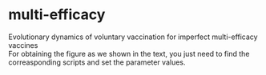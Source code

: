 # multi-efficacy
Evolutionary dynamics of voluntary vaccination for imperfect multi-efficacy vaccines  
For obtaining the figure as we shown in the text, you just need to find the correasponding scripts and set the parameter values.
